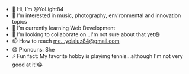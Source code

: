 - 👋 Hi, I’m @YoLight84
- 👀 I’m interested in music, photography, environmental and innovation topics
- 🌱 I’m currently learning Web Development
- 💞️ I’m looking to collaborate on...I'm not sure about that yet😅
- 📫 How to reach me...yolaluz84@gmail.com
- 😄 Pronouns: She
- ⚡ Fun fact: My favorite hobby is playimg tennis...although I'm not very good at it!😂

<!---
YoLight84/YoLight84 is a ✨ special ✨ repository because its `README.md` (this file) appears on your GitHub profile.
You can click the Preview link to take a look at your changes.
--->
